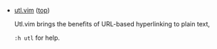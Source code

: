 
*   <a name="utl.vim">[utl.vim](https://github.com/vim-scripts/utl.vim) ([top](#top))

    Utl.vim brings the benefits of URL-based hyperlinking to plain text,

    `:h utl` for help.
